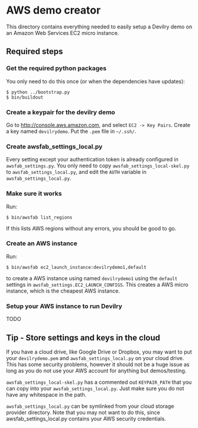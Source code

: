 # AWS demo creator

This directory contains everything needed to easily setup a Devilry demo on an
Amazon Web Services EC2 micro instance.

## Required steps


### Get the required python packages

You only need to do this once (or when the dependencies have updates):

    $ python ../bootstrap.py
    $ bin/buildout


### Create a keypair for the devilry demo

Go to http://console.aws.amazon.com, and select ``EC2 -> Key Pairs``. Create a
key named ``devilrydemo``. Put the ``.pem`` file in ``~/.ssh/``.


### Create awsfab_settings_local.py

Every setting except your authentication token is already configured in ``awsfab_settings.py``. You only need to
copy ``awsfab_settings_local-skel.py`` to ``awsfab_settings_local.py``, and
edit the ``AUTH`` variable in ``awsfab_settings_local.py``.


### Make sure it works

Run:

    $ bin/awsfab list_regions

If this lists AWS regions without any errors, you should be good to go.


### Create an AWS instance

Run:

    $ bin/awsfab ec2_launch_instance:devilrydemo1,default

to create a AWS instance using named ``devilrydemo1`` using the ``default``
settings in ``awsfab_settings.EC2_LAUNCH_CONFIGS``. This creates a AWS
micro instance, which is the cheapest AWS instance.


### Setup your AWS instance to run Devilry

TODO


## Tip - Store settings and keys in the cloud

If you have a cloud drive, like Google Drive or Dropbox, you may want to put
your ``devilrydemo.pem`` and ``awsfab_settings_local.py`` on your cloud drive.
This has some security problems, however it should not be a huge issue as long
as you do not use your AWS account for anything but demos/testing.

``awsfab_settings_local-skel.py`` has a commented out ``KEYPAIR_PATH`` that you
can copy into your ``awsfab_settings_local.py``. Just make sure you do not have
any whitespace in the path.

``awsfab_settings_local.py`` can be symlinked from your cloud storage provider
directory. Note that you may not want to do this, since
awsfab_settings_local.py contains your AWS security credentials.
